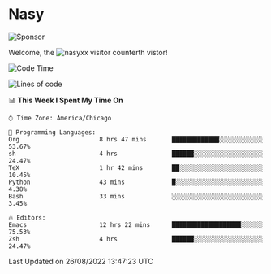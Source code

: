 # Nasy

<!--
<p align="center">
<img height="200" src="https://github-readme-stats.vercel.app/api?username=nasyxx&count_private=true&show_icons=true&theme=dracula&include_all_commits=true"/>
<img height="200" src="https://github-readme-stats.vercel.app/api/top-langs/?username=nasyxx&theme=dracula&hide=html,jupyter+notebook&count_private=true&show_icons=true"/>
</p>

  
----------------
-->

![Sponsor](https://img.shields.io/static/v1.svg?label=Sponsor&message=%E2%9D%A4&logo=GitHub&style=flat&color=pink)
 
Welcome, the ![nasyxx visitor counter](https://count.getloli.com/get/@nasyxx?theme=rule34)th vistor!
 
<!--START_SECTION:waka-->
![Code Time](http://img.shields.io/badge/Code%20Time-2%2C578%20hrs%207%20mins-blue)

![Lines of code](https://img.shields.io/badge/From%20Hello%20World%20I%27ve%20Written-5%20Million%20lines%20of%20code-blue)

📊 **This Week I Spent My Time On** 

```text
⌚︎ Time Zone: America/Chicago

💬 Programming Languages: 
Org                      8 hrs 47 mins       █████████████░░░░░░░░░░░░   53.67% 
sh                       4 hrs               ██████░░░░░░░░░░░░░░░░░░░   24.47% 
TeX                      1 hr 42 mins        ██░░░░░░░░░░░░░░░░░░░░░░░   10.45% 
Python                   43 mins             █░░░░░░░░░░░░░░░░░░░░░░░░   4.38% 
Bash                     33 mins             ░░░░░░░░░░░░░░░░░░░░░░░░░   3.45%

🔥 Editors: 
Emacs                    12 hrs 22 mins      ███████████████████░░░░░░   75.53% 
Zsh                      4 hrs               ██████░░░░░░░░░░░░░░░░░░░   24.47%

```


 Last Updated on 26/08/2022 13:47:23 UTC
<!--END_SECTION:waka-->

<!-- ![visitors](https://visitor-badge.laobi.icu/badge?page_id=nasyxx.nasyxx) -->
